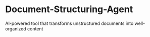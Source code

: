 # Document-Structuring-Agent
AI-powered tool that transforms unstructured documents into well-organized content
